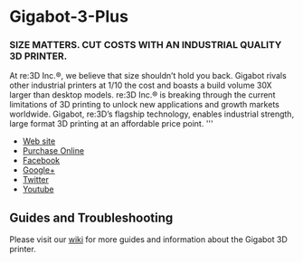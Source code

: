 # Gigabot-3-Plus
### SIZE MATTERS. CUT COSTS WITH AN INDUSTRIAL QUALITY 3D PRINTER.

At re:3D Inc.®, we believe that size shouldn’t hold you back. Gigabot rivals other industrial printers at 1/10 the cost and boasts a build volume 30X larger than desktop models. re:3D Inc.® is breaking through the current limitations of 3D printing to unlock new applications and growth markets worldwide. Gigabot, re:3D’s flagship technology, enables industrial strength, large format 3D printing at an affordable price point. ''' 

* [Web site](http://www.re3d.org)
* [Purchase Online](http://shop.re3d.org)
* [Facebook](https://www.facebook.com/re3Dprinting) 
* [Google+](https://plus.google.com/communities/114716235598926363512)
* [Twitter](https://twitter.com/re_3d)
* [Youtube](https://www.youtube.com/channel/UCYQ5gybxRj0CTDp9WIwy6Yg)

## Guides and Troubleshooting 

Please visit our [wiki](http://wiki.re3d.org/index.php?title=Main_Page) for more guides and information about the Gigabot 3D printer.
